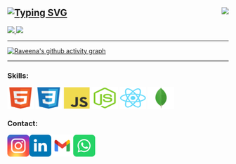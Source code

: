 ## [![Typing SVG](https://readme-typing-svg.herokuapp.com?font=sans-serif&color=%23F7F8FF&multiline=true&width=300&height=30&lines=Hi%2C+I'm+Leonardo+Madeira)](https://git.io/typing-svg)<img src="https://komarev.com/ghpvc/?username=Leonardo-Madeira&color=00FF00&label=Visualizações+do+perfil&style=flat-square" align="right"/>


 <div>
  <a href="https://github.com/Leonardo-Madeira">
  <img height = "190em" src = "https://github-readme-stats.vercel.app/api?username=Leonardo-Madeira&show_icons=true&theme=chartreuse-dark&include_all_commits=true&count_private=true" />
  <img height = "190em" src = "https://github-readme-stats.vercel.app/api/top-langs/?username=Leonardo-Madeira&layout=compact&langs_count=7&theme=chartreuse-dark" />

</div>

<hr>
 
  [![Raveena's github activity graph](https://activity-graph.herokuapp.com/graph?username=Leonardo-Madeira&bg_color=000000&color=00FF00&line=00FF00&point=ffffff&area=false&hide_border=true)](https://github.com/Orlandoj77/github-readme-activity-graph)

<hr>
 
### Skills:  
 <div style = "display: inline_block">
    <img align="center" alt="Leo-HTML" height="50" width="60" src="https://raw.githubusercontent.com/devicons/devicon/master/icons/html5/html5-original.svg">
    <img align="center" alt="Leo-CSS" height="50" width="60" src="https://raw.githubusercontent.com/devicons/devicon/master/icons/css3/css3-original.svg">
    <img align="center" alt="Leo-JS" height="50" width="60" src="https://raw.githubusercontent.com/devicons/devicon/master/icons/javascript/javascript-original.svg">
    <img align="center" alt="Leo-NodeJS" height="50" width="60" src="https://raw.githubusercontent.com/devicons/devicon/master/icons/nodejs/nodejs-original.svg">
    <img align="center" alt="Leo-React" height="50" width="60" src="https://raw.githubusercontent.com/devicons/devicon/master/icons/react/react-original.svg">
    <img align="center" alt="Leo-MongoDB" height="50" width="60" src="https://raw.githubusercontent.com/devicons/devicon/master/icons/mongodb/mongodb-original.svg">
    
 </div>
  
### Contact:
 <div>
    <a href="https://www.instagram.com/leomadeiraa/"><img align="left" alt="Leonardo Instagram" target="_blank" width="50px" src="https://github.com/edent/SuperTinyIcons/blob/master/images/svg/instagram.svg">
    <a href="https://linkedin.com/in/leonardo-madeira-303844205/"><img align="left" alt="Leonardo LinkedIn" target="_blank"  width="50px" src="https://github.com/edent/SuperTinyIcons/blob/master/images/svg/linkedin.svg">
    <a href="mailto:leo.madeira96@gmail.com"><img align="left" alt="Leonardo Person Email" target="_blank"  width="50px" src="https://github.com/edent/SuperTinyIcons/blob/master/images/svg/gmail.svg">
    <a href="https://wa.me/5548984274450"><img align="left" alt="Leonardo Whats-App"  target="_blank" width="50px" src="https://github.com/edent/SuperTinyIcons/blob/master/images/svg/whatsapp.svg">
 </div>
 
